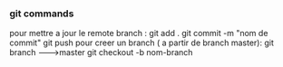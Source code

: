 ### git commands
pour mettre a jour le remote branch :
git add . 
git commit -m "nom de commit" 
git push 
pour creer un branch ( a partir de branch master):
git branch --->master 
git checkout -b nom-branch  
 